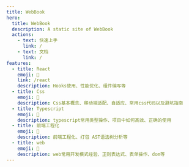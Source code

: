 ```yaml
---
title: WebBook
hero:
  title: WebBook
  description: A static site of WebBook
  actions:
    - text: 快速上手
      link: /
    - text: 文档
      link: /
features:
  - title: React
    emoji: 🚀
    link: /react
    description: Hooks使用、性能优化、组件编写等
  - title: Css
    emoji: 🌈
    description: Css基本概念、移动端适配、自适应、常用css代码以及避坑指南
  - title: Typescript
    emoji: 🚀
    description: typescript常用类型操作、项目中如何高效、正确的使用
  - title: 前端工程化
    emoji: 🚀
    description: 前端工程化、打包 AST语法树分析等
  - title: web
    emoji: 🚀
    description: web常用开发模式经验、正则表达式、表单操作、dom等
---
```

